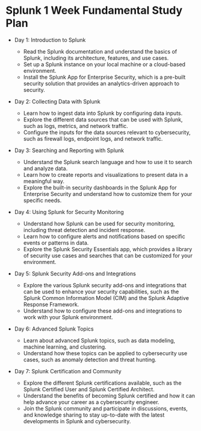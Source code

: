 # Splunk 1 Week Fundamental Study Plan

- Day 1: Introduction to Splunk
  - Read the Splunk documentation and understand the basics of Splunk, including its architecture, features, and use cases.
  - Set up a Splunk instance on your local machine or a cloud-based environment.
  - Install the Splunk App for Enterprise Security, which is a pre-built security solution that provides an analytics-driven approach to security.

- Day 2: Collecting Data with Splunk
  - Learn how to ingest data into Splunk by configuring data inputs.
  - Explore the different data sources that can be used with Splunk, such as logs, metrics, and network traffic.
  - Configure the inputs for the data sources relevant to cybersecurity, such as firewall logs, endpoint logs, and network traffic.

- Day 3: Searching and Reporting with Splunk
  - Understand the Splunk search language and how to use it to search and analyze data.
  - Learn how to create reports and visualizations to present data in a meaningful way.
  - Explore the built-in security dashboards in the Splunk App for Enterprise Security and understand how to customize them for your specific needs.

- Day 4: Using Splunk for Security Monitoring
  - Understand how Splunk can be used for security monitoring, including threat detection and incident response.
  - Learn how to configure alerts and notifications based on specific events or patterns in data.
  - Explore the Splunk Security Essentials app, which provides a library of security use cases and searches that can be customized for your environment.

- Day 5: Splunk Security Add-ons and Integrations
  - Explore the various Splunk security add-ons and integrations that can be used to enhance your security capabilities, such as the Splunk Common Information Model (CIM) and the Splunk Adaptive Response Framework.
  - Understand how to configure these add-ons and integrations to work with your Splunk environment.

- Day 6: Advanced Splunk Topics
  - Learn about advanced Splunk topics, such as data modeling, machine learning, and clustering.
  - Understand how these topics can be applied to cybersecurity use cases, such as anomaly detection and threat hunting.

- Day 7: Splunk Certification and Community
  - Explore the different Splunk certifications available, such as the Splunk Certified User and Splunk Certified Architect.  
  - Understand the benefits of becoming Splunk certified and how it can help advance your career as a cybersecurity engineer.
  - Join the Splunk community and participate in discussions, events, and knowledge sharing to stay up-to-date with the latest developments in Splunk and cybersecurity.
